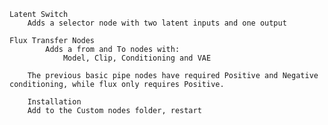 	Latent Switch
		Adds a selector node with two latent inputs and one output

   	Flux Transfer Nodes
    		Adds a from and To nodes with:
      			Model, Clip, Conditioning and VAE

  		The previous basic pipe nodes have required Positive and Negative conditioning, while flux only requires Positive.

    	Installation
		Add to the Custom nodes folder, restart
